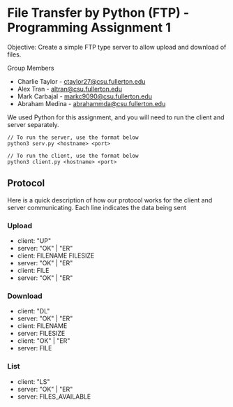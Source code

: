 # File Transfer by Python (FTP) - Programming Assignment 1

Objective: Create a simple FTP type server to allow upload and download of files.

Group Members
- Charlie Taylor - ctaylor27@csu.fullerton.edu
- Alex Tran - altran@csu.fullerton.edu
- Mark Carbajal - markc9090@csu.fullerton.edu
- Abraham Medina - abrahammda@csu.fullerton.edu

We used Python for this assignment, and you will need to run the client and server separately. 

```
// To run the server, use the format below
python3 serv.py <hostname> <port>

// To run the client, use the format below
python3 client.py <hostname> <port>
```

## Protocol
Here is a quick description of how our protocol works for the client and server communicating. Each line indicates the data being sent

### Upload
- client: "UP"
- server: "OK" | "ER"
- client: FILENAME FILESIZE
- server: "OK" | "ER"
- client: FILE
- server: "OK" | "ER"

### Download
- client: "DL"
- server: "OK" | "ER"
- client: FILENAME
- server: FILESIZE
- client: "OK" | "ER"
- server: FILE

### List

- client: "LS"
- server: "OK" | "ER"
- server: FILES_AVAILABLE